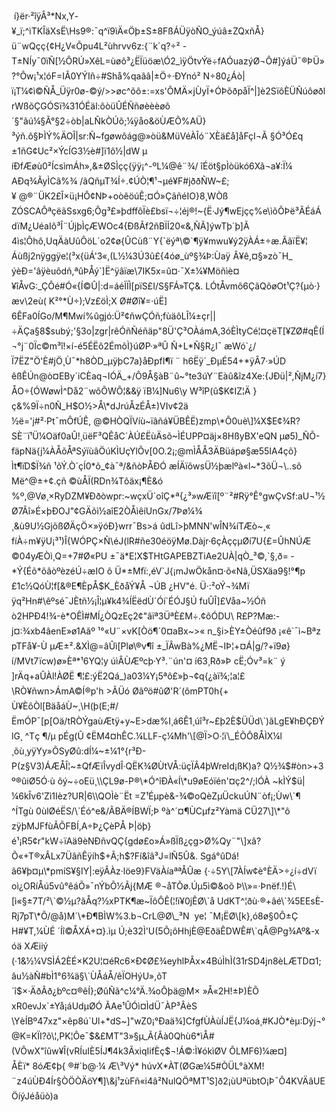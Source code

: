  í}ër·²îÿÂ³\*Nx,Y-¥\_ï;^ìTKÎäXsË\\Hs9®:¯q^ï9ìÄ«Öþ±S±8FßÁÜÿòÑO\_ýúâ±ZQxñÅ}ü¨wQçç{¢H¿V«Õpu4L²ùhrvv6z:{¨k´q?÷² -T±NÍy¯0ïÑ\[½ÔRÚ»XêL=ùøõ³¿ËÏüöæ\\Ó2\_ìÿÖtvÝë÷fAÓuazýØ¬Ô#\]ýáÜ¯®ÞÜ»?°Ôw¡¹x¦óF=IÂ0YÝIñ÷#Shå%qaââ|±Ö÷·ÐYnó² N÷80¿Áò|ï¡T¼¢ì©ÑÅ\_Üÿr0ø-©ý/>>øc^õô±:=xs'ÔMÄ×jÙyÏ+ÓÞõðpåÏ^|\]è2SïôÈÜÑúôøðlrWßõÇGÓSï¾31ÓÉäl:ôòüÛÉÑñøèèèøô´§"ãú¼§Ã°§2÷òb|aLÑkÒÚõ;¼ÿåo&öÙÆÕ%AÜ}³ýñ.ô§ÞÌÝ%ÄOÎ|sr:Ñ~fgøwôág@»òü&MüVéÀÎó¨XÈä£å\]åFçI¬Ã §Ó³Ó£q±1ñG¢Uc²×ÝcÍG3½è#\]ï1ô½|dW µ íÐfÆøù0²ÍcsìmÁh»,&±ØSÌçç{ÿÿ¡^-ºL¼@ê¨¾/ îÉöt§pÌòükó6Xã¬a¥:Ï¼ AÐq¾ÃyÌCã%¾ /ãQñµT¾Í÷.¢ÚÒ¦¶¹¬µé¥F#jððÑW~£;¥ @®¨ÜK2£Î×ü¡HÔ¢NÞ+oòêöúÊ;¤Ó»ÇãñéIO}8¸WÒß ZÓSCAÔªçëãSsxg6;Ôg³£»þdffôÏè£bsï¬÷¦éj®!~{Ë·Jý¶wEjçç%e\\ìõÕÞë³ÃÉáÁdïM¿UéaIô³Î¨ÚjþÌçÆWOc4{ÐßÃf2ñBÏÍ20«&,ÑÃ\]ýwTþ´þ\]Ã 4ìs¦Ôhô,UqÄàUûÔöL´o2¢ø{ÛCùß¨Y{\`ëýª\\©\`¶ÿ¥mwu¥ý2ÿÀÁ±÷æ.ÃãïË¥¦ Áùßj2nÿggÿe¦(³x{üÁ'3«,(L½¼3Ú3û£{4óø\_ùº§¾Þ:Ùaÿ Â¥ê,¤§»zò¯H\_ ýèÐ='âÿèuõdñ,ªûÞÅý\`\]Ë^ÿâïæ\\7IK5x=û¤·¯X±¼¥Möñìè¤¥îÅvG:\_ÇÔé#Ó«{Í©Û|:d=áéÌÏÌ\[pïS£I/S§FÁ»TÇ&. LÓtÅvmô6ÇãQõøOt¹Ç?{µò·}æv\\2eù( K²°\*Ù÷);Vz£öÌ;X Ø#Øî¥=·úË\] 6ÊFa0ÍGo/M¶Mwí%ûgjó:Ü²¢ñwÇÓñ;fùäôLÎ¼±çr||÷ÄÇa§8$subý;'§3o|zgr|rêÓñÑéñäp"8Ü'Ç³OÀámA,3óÈÌtyCé¦¤çëT\[¥ZØ#qÊ(Í¬°j¨0Ïc©m³î!×í-é5ÉËô2ÉmõÌ}úØP·»ªÛ Ñ+L\*Ñ§R¿I¯ æWó\`¿/Ï7ËZ­"Ö'È#jÖ¸Ù¯\*h8ÒD\_µÿþC7a}åÐpfI¶ï ¨ h6Ëÿ´\_ÐµÉ54+\*ÿÂ7·»ÚD êßÊÚn@ò¤EBy´iCÈaq¬IÓÄ\_+/Ô9Å§àB¨û~°te3úY¨Eàû&îz4Xe:{JÐü|²,ÑjM¿í7}ÅO÷{ÓWøwÌ^Då2¨wõÕWÕ¦&&ÿ ïB¼\]Nu6\\y W³îP(û$K¢IZ¦Ä }ç&%9Ï÷n0Ñ\_H$O½>Å\*dJrúÅzÉÅ±)VIv¢2ä ½ë='j#²·Pt¯mÔfÚÊ, @©HÒQÏVíù~ïâñá¥ÜBÊË)zmp\*Ô0uè\]¼X$E¢¾R?SÈ¨ï¹Ü¼Oäf0aÛ!¸üëF³QÊå­C´ÀÚ£ËùÄsõ~ÌÉUPP¤äj×8HßyBX'eQN µø5)\_ÑÕ­-fäpNä{j¼ÀÅ­õÅªSýïùâÖúKÌUçYlÕv\[0O.2¡;@mÌÅÅ3ÄBüápø§æ55IA4çõ}Ìt¶ïD$Ï¾ñ ¹õÝ.Ò´çÍ0\*õ\_¢à¯ª/&ñòÞÅÐÓ æÍÄïõwsÜ½þælºà«l­~\*3õÜ¬\\..sõ Më^@±+¢.çñ ©ùÅÏ(RDn¾Tôäx¡¶È&ó %º,@Vø¸×RyDZM¥Ððòwpr:~wçxÜ\`oîÇ\*ª{¿³»wÆïî\[º¨²#Rÿ°Ê°gwÇvSf:aU¬¹½Ø7Âî»É×þÐOJ"¢GÄõì½aîE2ÒÅìêíUnGx/7Þø¼¾ ¸&ù9U½GjõßØÄçÖ×»ÿóÐ}wrr¯Bs>á ûdLî>þMNN'wÎN¾íTÆò~¸« fíÀ÷m¥ÿU¡³¹)Î{WÓPÇ×Ñ\\éJ(lR#ñe30éöÿMø.Dàjr·6çÀççµØí7U{£=ÛhNÚÆ ©04yÆÒì¸Q=+7#Ø«PU ±¯ä\*E¦X$THtGAPEBZTiAe2UÀ|qÒ\_³©,\`§,ð= ­\*Ý{Éõ\*õâòºèzéÚ÷æIO ô Ü\*±Mfï:,éV\`J{¡mJwÖkån¤·õ«Nâ,ÜSXäa9§!°¶p £1c½QóÙ¦f\[&®E­¶ÈpÅ$K\_ÈðåÝ¥Å ¬ÚB ¿HV"é. Ü·:²oÝ¬¾Mï ÿq²Hn#\\êºsé¯JÈtñ½¡Î¦µ¥k4¾ÍËëdÙ´Óí\`ÉÓJ§Ú fuÛÎ\]£Våa~½Óñò2HPÐ4!¾-è\*OÊÌ#MÍ¿ÒQzEç2¢"âïª3ÜªÈ£M÷.¢ôÓDU\\ R£P?Mæ:-  j¤:¾xb4âenE»ø1Aãº ¹°«U¨×vK\[Òö¶´0¤aBx~>« n\_§i>ÈY±Òéûf9ð ¡«ê\`¯ì~Bªz pTFå¥-Ù µÆ±².&XÌ@=âÛì\[Plø\\®v¶î ±\_ÏÂwBà%¿MË¬IÞ¦+¤Á|g/?+ï9ø}í/MVt7ïcw)ø»Èª\*¹6YQ¦y úìÂÙÆºcþ·Y³.¨ún'¤ í63¸Rð»Þ cË;Óv³=k¨ ý \]rÄq+aÛÀl!ÀØË ¶¦£:ýË2Qá\_)a03¼Y¡5ªô£»þ¬¢q{¿àï¾;¦a¦£ \\RÒ¥ñwn>ÁmA©Í®p'h >ÃÜó Øâºö#ûØ'R´(ômPT0h{+Ù¥ÈôÒl\[BäåáÙ~¸\\H(þ(E;#/ËmÓP¯\[p\[Oä/tRÒÝgaùÆtÿ+y~E>dæ%I¸á6Ê1¸úî³r~£þ2È$ÜÜd\`)ãLgE¥hÐÇÐÝlG¸ ^Tç ¶/µ pÉg(Û ¢ËM4¤hÊC.¼LLF-ç¼Mh'\[@Ï>O·¦ï\_ÉÕÔ8ÅÌX¼l ¸õù¸yÿYy»ÕSyØû:dÍ¼~±¼1°{r³Ð-P(z§V3)ÁÆÅÎ¦~±QfÆïÎvydÎ·QËK¾ØÙtVÅ:üçÏÂ4þWreId¡ßK)a? Q½¾$#òn>+3º®ûiØ5Ó·ù õý~÷oEü¸\\ÇL9ø-P®\*Ó^îÐÀ«Í\*u9øEóïén'¤ç2^/;lÓÀ ~kÌÝ$ü|¼6kÎv6'Zì1Ièz?UR|6\\QOÌè¨Ët =Z¹Éµpè&-¾©oQèZµÜckuÚN¨òf¡;Ùw\`¶ ^ÍTgù 0ùlØéËS/\`Éó^e&/ÃBÄ®ÍBWÏ;Þ ºà^´¤¶ÙCµfz²Yàmä CÜ27\]\*"ôzÿþMJFfùÃÕFBÍ,A÷Þ¿ÇèPÅ Þ|öþ}é¹¡R5¢r"kW÷ïAä9èNÐñvQÇ{gdø£o»Á»ßÏß¿çg>Ø%Qy¨"\]xâ?Õ«+T®xÂLx7ÜâñÊÿíh$+Ã;h$?Fí&îâ³J=lÑ5Û&. Sgá°ûDá!ã6¥þ¤µ\*pmíS¥§IY|:eÿÂÀz·löe9}FVäÀíaªªÅÛæ {·÷5Y\[7ÀÍw¢è°ÈÄ>÷¿í÷dVï oì¿ORíÅú5vû°êáÕ»¯nÝbÕ½Ãj{MÆ ®¬åTÕø.Úµ5ì©&oõ Þ\\»=·Þnëf.!)É\[ì«§±7T/²\`©½µ?ã­Åq?½xPTK¶æ~ÏôÔÊ(¦!ï¥0jÊØ\`å UdKT^¦ðù·®+âé\`¾5EEsÈ­Rj7pT\*Õ/@å)M´\*Ð¶BÌW%3.b¬CrL@Ø\_³N  ye¦ ¯M¡ËØ\[k},ó8ø§0Ô±Ç H#¥T,¼ÙÉ ´Íî©ÅXÁ+¤}.ìµ Ú;è32Ì'U(5Õ¡ôHhjÈ@EðäÊDWÊ#\`qÂ@Pg¾Aº&-x óä XÆiiý (·1&½¼VSÌÁ2ÈÉ×K2U¦¤éRc6×Ð¢Ø£¾eyhlÞÂx×4BúÌhÌ(31rSD4jn8èLÆTD¤1; âu½àÑ#bÌ1°6¾ä§\`ÙÅáÅ/êÏOHýU»,õT´î$×·ÄðÂð¿bºc¤®êÍ};ØûÑã^c¼°Ä.¾oÔþä@M× »Å«2H!±Þ)ÈÕ xR0evJx\`±Yå¡áUdµØÓ ÃAe¹ÛÓì¤ÌdÜ¯ÀP³ÂèS \\YèÍBº47xz"×êp8ú\`Ul+\*dS~­\]"wZ0¡°Ðaä¾\]CfgfÙÀùÍJË{J¼oá¸#KJÒ\*èµ:Dýj¬°@K=KÏI?õ\\¦,PK¦Ôe¯$&£MT"3»§µ\_Ã{Âà0Qhù6\*ìÅ#(VÔwX"îûw¥Î(vRÍuIÈ5ÍJ¶4k3ÃxiqIifÈç$¬!Á©:Ì¥ókìØV  ÔLMF6)¼æ¤\] ÅÈï\* 8óÆ¢þ{ ®#\`b@·¼ Æ\\³Vý\* húvX\*ÀT(ØGæ¼5#ÒÜL°àXM!¨z4úÙÐ4­Ír§ÒÖÒÄöY¶\]\\&j¹zùFñ«i4â²NulQÖªMT¹S\]ð2¡ùUªübtO¡Þ¯Ô4KVÄâUEÖíýJéåüò)a